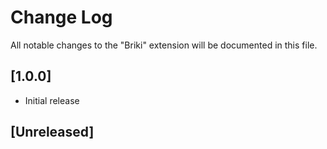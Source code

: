 # Change Log

All notable changes to the "Briki" extension will be documented in this file.

## [1.0.0]
- Initial release

## [Unreleased]
